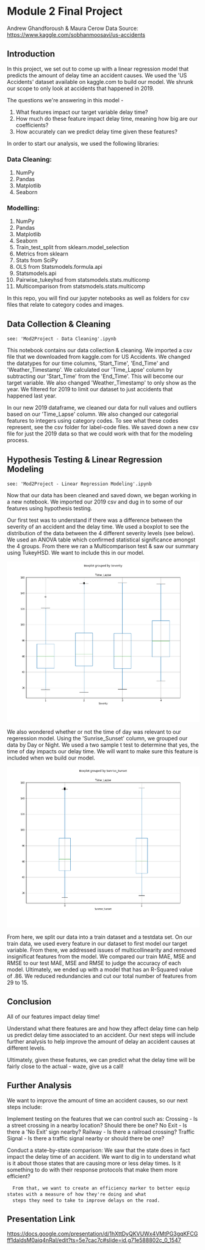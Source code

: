 # Module 2 Final Project
Andrew Ghandforoush & Maura Cerow
Data Source: https://www.kaggle.com/sobhanmoosavi/us-accidents


## Introduction

In this project, we set out to come up with a linear regression model that predicts the amount of delay time an accident causes. We used the 'US Accidents' dataset available on kaggle.com to build our model. We shrunk our scope to only look at accidents that happened in 2019.

The questions we're answering in this model - 

  1. What features impact our target variable delay time?
  2. How much do these feature impact delay time, meaning how big are our coefficients?
  3. How accurately can we predict delay time given these features?
  
 In order to start our analysis, we used the following libraries:
 
 ### Data Cleaning:
  1. NumPy
  2. Pandas
  3. Matplotlib
  4. Seaborn
  
### Modelling:
  1. NumPy
  2. Pandas
  3. Matplotlib
  3. Seaborn
  4. Train_test_split from sklearn.model_selection
  5. Metrics from sklearn
  6. Stats from SciPy
  7. OLS from Statsmodels.formula.api
  8. Statsmodels.api
  9. Pairwise_tukeyhsd from statsmodels.stats.multicomp
  10. Multicomparison from statsmodels.stats.multicomp
 
In this repo, you will find our jupyter notebooks as well as folders for csv files that relate to category codes and images.


## Data Collection & Cleaning

    see: 'Mod2Project - Data Cleaning'.ipynb
    
This notebook contains our data collection & cleaning. We imported a csv file that we downloaded from kaggle.com for US Accidents. We changed the datatypes for our time columns, 'Start_Time', 'End_Time' and 'Weather_Timestamp'. We calculated our 'Time_Lapse' column by subtracting our 'Start_Time' from the 'End_Time'. This will become our target variable. We also changed 'Weather_Timestamp' to only show as the year. We filtered for 2019 to limit our dataset to just accidents that happened last year. 

In our new 2019 dataframe, we cleaned our data for null values and outliers based on our 'Time_Lapse' column. We also changed our categorial features to integers using category codes. To see what these codes represent, see the csv folder for label-code files. We saved down a new csv file for just the 2019 data so that we could work with that for the modeling process.


## Hypothesis Testing & Linear Regression Modeling

    see: 'Mod2Project - Linear Regression Modeling'.ipynb
    
Now that our data has been cleaned and saved down, we began working in a new notebook. We imported our 2019 csv and dug in to some of our features using hypothesis testing.

Our first test was to understand if there was a difference between the severity of an accident and the delay time. We used a boxplot to see the distribution of the data between the 4 different severity levels (see below). We used an ANOVA table which confirmed statistical significance amongst the 4 groups. From there we ran a Multicomparison test & saw our summary using TukeyHSD. We want to include this in our model.

![](images/Severity_Comparison.png)

We also wondered whether or not the time of day was relevant to our regeression model. Using the 'Sunrise_Sunset' column, we grouped our data by Day or Night. We used a two sample t test to determine that yes, the time of day impacts our delay time. We will want to make sure this feature is included when we build our model.

![](images/DayNight_Comparison.png)

From here, we split our data into a train dataset and a testdata set. On our train data, we used every feature in our dataset to first model our target variable. From there, we addressed issues of multicollinearity and removed insignificat features from the model. We compared our train MAE, MSE and RMSE to our test MAE, MSE and RMSE to judge the accuracy of each model. Ultimately, we ended up with a model that has an R-Squared value of .86. We reduced redundancies and cut our total number of features from 29 to 15.


## Conclusion

All of our features impact delay time!
   
   Understand what there features are and how they affect delay time can help us predict delay time associated to an accident.
   Our next steps will include further analysis to help improve the amount of delay an accident causes at different levels.
 
Ultimately, given these features, we can predict what the delay time will be fairly close to the actual - waze, give us a call!


## Further Analysis

We want to improve the amount of time an accident causes, so our next steps include:

  Implement testing on the features that we can control such as:
      Crossing - Is a street crossing in a nearby location? Should there be one?
      No Exit - Is there a 'No Exit' sign nearby?
      Railway - Is there a railroad crossing?
      Traffic Signal - Is there a traffic signal nearby or should there be one?

  Conduct a state-by-state comparison:
      We saw that the state does in fact impact the delay time of an accident. We want to dig in to understand what is it
      about those states that are causing more or less delay times. Is it something to do with their response protocols that
      make them more efficient?
      
      From that, we want to create an efficiency marker to better equip states with a measure of how they're doing and what 
      steps they need to take to improve delays on the road.
      

## Presentation Link
https://docs.google.com/presentation/d/1hXttDyQKVUWx4VMtPG3gqKFCGff1daldsM0aiq4nRaI/edit?ts=5e7cac7c#slide=id.g71e588802c_0_1547
